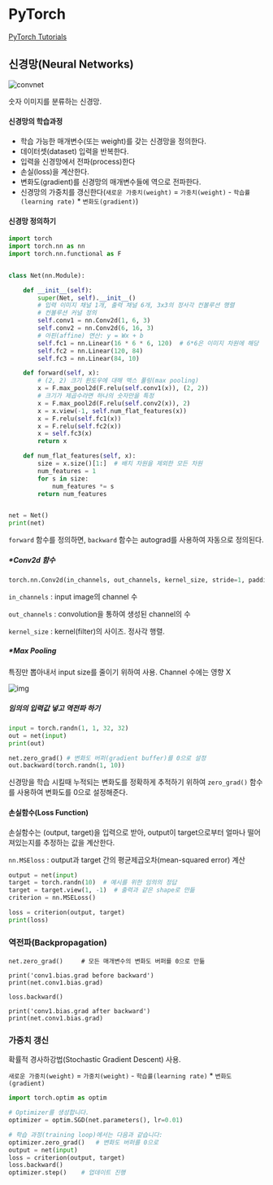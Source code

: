 # PyTorch

[PyTorch Tutorials](https://pytorch.org/tutorials/)

## 신경망(Neural Networks)



![convnet](https://tutorials.pytorch.kr/_images/mnist.png)

숫자 이미지를 분류하는 신경망.



#### 신경망의 학습과정

- 학습 가능한 매개변수(또는 weight)를 갖는 신경망을 정의한다.
- 데이터셋(dataset) 입력을 반복한다.
- 입력을 신경망에서 전파(process)한다
- 손실(loss)을 계산한다.
- 변화도(gradient)를 신경망의 매개변수들에 역으로 전파한다.
- 신경망의 가중치를 갱신한다(`새로운 가중치(weight)` = `가중치(weight)` - `학습률(learning rate)` * `변화도(gradient)`)



#### 신경망 정의하기

```python
import torch
import torch.nn as nn
import torch.nn.functional as F


class Net(nn.Module):

    def __init__(self):
        super(Net, self).__init__()
        # 입력 이미지 채널 1개, 출력 채널 6개, 3x3의 정사각 컨볼루션 행렬
        # 컨볼루션 커널 정의
        self.conv1 = nn.Conv2d(1, 6, 3)
        self.conv2 = nn.Conv2d(6, 16, 3)
        # 아핀(affine) 연산: y = Wx + b
        self.fc1 = nn.Linear(16 * 6 * 6, 120)  # 6*6은 이미지 차원에 해당
        self.fc2 = nn.Linear(120, 84)
        self.fc3 = nn.Linear(84, 10)

    def forward(self, x):
        # (2, 2) 크기 윈도우에 대해 맥스 풀링(max pooling)
        x = F.max_pool2d(F.relu(self.conv1(x)), (2, 2))
        # 크기가 제곱수라면 하나의 숫자만을 특정
        x = F.max_pool2d(F.relu(self.conv2(x)), 2)
        x = x.view(-1, self.num_flat_features(x))
        x = F.relu(self.fc1(x))
        x = F.relu(self.fc2(x))
        x = self.fc3(x)
        return x

    def num_flat_features(self, x):
        size = x.size()[1:]  # 배치 차원을 제외한 모든 차원
        num_features = 1
        for s in size:
            num_features *= s
        return num_features


net = Net()
print(net)
```

`forward` 함수를 정의하면, `backward` 함수는 autograd를 사용하여 자동으로 정의된다.



##### *Conv2d 함수

```python
torch.nn.Conv2d(in_channels, out_channels, kernel_size, stride=1, padding=0, dilation=1, groups=1, bias=True, padding_mode='zeros')
```

`in_channels` : input image의 channel 수

`out_channels` : convolution을 통하여 생성된 channel의 수

`kernel_size` : kernel(filter)의 사이즈. 정사각 행렬.



##### *Max Pooling

특징만 뽑아내서 input size를 줄이기 위하여 사용. Channel 수에는 영향 X

![img](https://blog.kakaocdn.net/dn/cyEnmu/btqCAQzvxul/yrK2N14qZc7OvZNFw2bc30/img.png)



##### 임의의 입력값 넣고 역전파 하기

```python
input = torch.randn(1, 1, 32, 32)
out = net(input)
print(out)
```

```python
net.zero_grad() # 변화도 버퍼(gradient buffer)를 0으로 설정
out.backward(torch.randn(1, 10))
```

신경망을 학습 시킬때 누적되는 변화도를 정확하게 추적하기 위하여  `zero_grad()` 함수를 사용하여 변화도를 0으로 설정해준다.



#### 손실함수(Loss Function)

손실함수는 (output, target)을 입력으로 받아, output이 target으로부터 얼마나 떨어져있는지를 추정하는 값을 계산한다.

`nn.MSEloss` : output과 target 간의 평균제곱오차(mean-squared error) 계산

```python
output = net(input)
target = torch.randn(10)  # 예시를 위한 임의의 정답
target = target.view(1, -1)  # 출력과 같은 shape로 만듦
criterion = nn.MSELoss()

loss = criterion(output, target)
print(loss)
```



### 역전파(Backpropagation)

```
net.zero_grad()     # 모든 매개변수의 변화도 버퍼를 0으로 만듦

print('conv1.bias.grad before backward')
print(net.conv1.bias.grad)

loss.backward()

print('conv1.bias.grad after backward')
print(net.conv1.bias.grad)
```



### 가중치 갱신

확률적 경사하강법(Stochastic Gradient Descent) 사용.

`새로운 가중치(weight)` = `가중치(weight)` - `학습률(learning rate)` * `변화도(gradient)` 

```python
import torch.optim as optim

# Optimizer를 생성합니다.
optimizer = optim.SGD(net.parameters(), lr=0.01)

# 학습 과정(training loop)에서는 다음과 같습니다:
optimizer.zero_grad()   # 변화도 버퍼를 0으로
output = net(input)
loss = criterion(output, target)
loss.backward()
optimizer.step()    # 업데이트 진행
```

